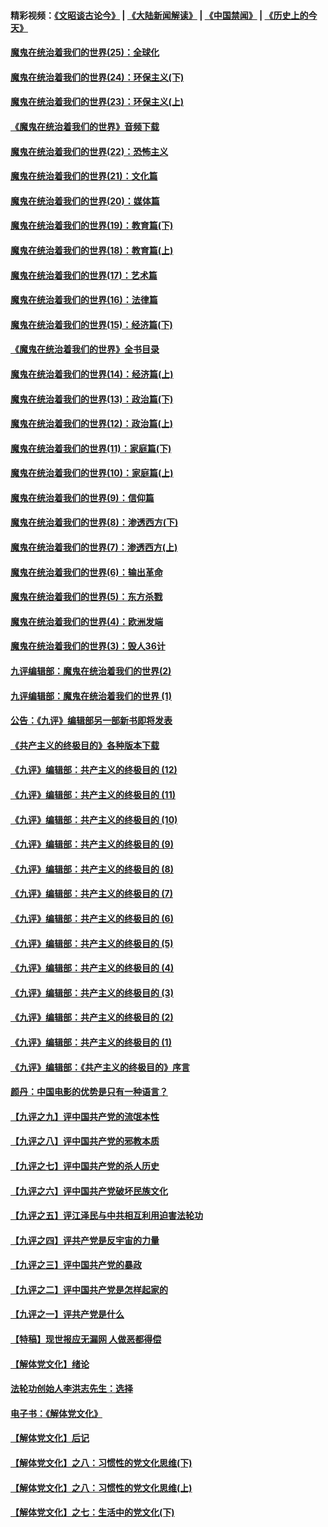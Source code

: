 #### 精彩视频：[《文昭谈古论今》](https://github.com/gfw-breaker/wenzhao/blob/master/README.md?t=11192131) | [《大陆新闻解读》](https://github.com/gfw-breaker/ntdtv-comedy/blob/master/README.md?t=11192131) | [《中国禁闻》](https://github.com/gfw-breaker/ntdtv-news/blob/master/README.md?t=11192131) | [《历史上的今天》](https://github.com/gfw-breaker/today-in-history/blob/master/README.md?t=11192131) 

#### [魔鬼在统治着我们的世界(25)：全球化](../pages/nsc422/n10788205.md?t=11192131) 

#### [魔鬼在统治着我们的世界(24)：环保主义(下)](../pages/nsc422/n10695307.md?t=11192131) 

#### [魔鬼在统治着我们的世界(23)：环保主义(上)](../pages/nsc422/n10688613.md?t=11192131) 

#### [《魔鬼在统治着我们的世界》音频下载](../pages/nsc422/n10635553.md?t=11192131) 

#### [魔鬼在统治着我们的世界(22)：恐怖主义](../pages/nsc422/n10614727.md?t=11192131) 

#### [魔鬼在统治着我们的世界(21)：文化篇](../pages/nsc422/n10597706.md?t=11192131) 

#### [魔鬼在统治着我们的世界(20)：媒体篇](../pages/nsc422/n10586579.md?t=11192131) 

#### [魔鬼在统治着我们的世界(19)：教育篇(下)](../pages/nsc422/n10564808.md?t=11192131) 

#### [魔鬼在统治着我们的世界(18)：教育篇(上)](../pages/nsc422/n10526970.md?t=11192131) 

#### [魔鬼在统治着我们的世界(17)：艺术篇](../pages/nsc422/n10499093.md?t=11192131) 

#### [魔鬼在统治着我们的世界(16)：法律篇](../pages/nsc422/n10485969.md?t=11192131) 

#### [魔鬼在统治着我们的世界(15)：经济篇(下)](../pages/nsc422/n10469975.md?t=11192131) 

#### [《魔鬼在统治着我们的世界》全书目录](../pages/nsc422/n10464261.md?t=11192131) 

#### [魔鬼在统治着我们的世界(14)：经济篇(上)](../pages/nsc422/n10457370.md?t=11192131) 

#### [魔鬼在统治着我们的世界(13)：政治篇(下)](../pages/nsc422/n10448270.md?t=11192131) 

#### [魔鬼在统治着我们的世界(12)：政治篇(上)](../pages/nsc422/n10444576.md?t=11192131) 

#### [魔鬼在统治着我们的世界(11)：家庭篇(下)](../pages/nsc422/n10440961.md?t=11192131) 

#### [魔鬼在统治着我们的世界(10)：家庭篇(上)](../pages/nsc422/n10435448.md?t=11192131) 

#### [魔鬼在统治着我们的世界(9)：信仰篇](../pages/nsc422/n10432159.md?t=11192131) 

#### [魔鬼在统治着我们的世界(8)：渗透西方(下)](../pages/nsc422/n10429603.md?t=11192131) 

#### [魔鬼在统治着我们的世界(7)：渗透西方(上)](../pages/nsc422/n10426013.md?t=11192131) 

#### [魔鬼在统治着我们的世界(6)：输出革命](../pages/nsc422/n10421536.md?t=11192131) 

#### [魔鬼在统治着我们的世界(5)：东方杀戮](../pages/nsc422/n10417707.md?t=11192131) 

#### [魔鬼在统治着我们的世界(4)：欧洲发端](../pages/nsc422/n10414890.md?t=11192131) 

#### [魔鬼在统治着我们的世界(3)：毁人36计](../pages/nsc422/n10411583.md?t=11192131) 

#### [九评编辑部：魔鬼在统治着我们的世界(2)](../pages/nsc422/n10410036.md?t=11192131) 

#### [九评编辑部：魔鬼在统治着我们的世界 (1)](../pages/nsc422/n10406825.md?t=11192131) 

#### [公告：《九评》编辑部另一部新书即将发表](../pages/nsc422/n10405104.md?t=11192131) 

#### [《共产主义的终极目的》各种版本下载](../pages/nsc422/n10022138.md?t=11192131) 

#### [《九评》编辑部：共产主义的终极目的 (12)](../pages/nsc422/n9933272.md?t=11192131) 

#### [《九评》编辑部：共产主义的终极目的 (11)](../pages/nsc422/n9924973.md?t=11192131) 

#### [《九评》编辑部：共产主义的终极目的 (10)](../pages/nsc422/n9920883.md?t=11192131) 

#### [《九评》编辑部：共产主义的终极目的 (9)](../pages/nsc422/n9916363.md?t=11192131) 

#### [《九评》编辑部：共产主义的终极目的 (8)](../pages/nsc422/n9912488.md?t=11192131) 

#### [《九评》编辑部：共产主义的终极目的 (7)](../pages/nsc422/n9901176.md?t=11192131) 

#### [《九评》编辑部：共产主义的终极目的 (6)](../pages/nsc422/n9899359.md?t=11192131) 

#### [《九评》编辑部：共产主义的终极目的 (5)](../pages/nsc422/n9893174.md?t=11192131) 

#### [《九评》编辑部：共产主义的终极目的 (4)](../pages/nsc422/n9891246.md?t=11192131) 

#### [《九评》编辑部：共产主义的终极目的 (3)](../pages/nsc422/n9879879.md?t=11192131) 

#### [《九评》编辑部：共产主义的终极目的 (2)](../pages/nsc422/n9876205.md?t=11192131) 

#### [《九评》编辑部：共产主义的终极目的 (1)](../pages/nsc422/n9865857.md?t=11192131) 

#### [《九评》编辑部：《共产主义的终极目的》序言](../pages/nsc422/n9862666.md?t=11192131) 

#### [颜丹：中国电影的优势是只有一种语言？](../pages/nsc422/n9583062.md?t=11192131) 

#### [【九评之九】评中国共产党的流氓本性](../pages/nsc422/n737542.md?t=11192131) 

#### [【九评之八】评中国共产党的邪教本质](../pages/nsc422/n735942.md?t=11192131) 

#### [【九评之七】评中国共产党的杀人历史](../pages/nsc422/n733806.md?t=11192131) 

#### [【九评之六】评中国共产党破坏民族文化](../pages/nsc422/n731667.md?t=11192131) 

#### [【九评之五】评江泽民与中共相互利用迫害法轮功](../pages/nsc422/n730058.md?t=11192131) 

#### [【九评之四】评共产党是反宇宙的力量](../pages/nsc422/n727814.md?t=11192131) 

#### [【九评之三】评中国共产党的暴政](../pages/nsc422/n725597.md?t=11192131) 

#### [【九评之二】评中国共产党是怎样起家的](../pages/nsc422/n723946.md?t=11192131) 

#### [【九评之一】评共产党是什么](../pages/nsc422/n722529.md?t=11192131) 

#### [【特稿】现世报应无漏网 人做恶都得偿](../pages/nsc422/n4215167.md?t=11192131) 

#### [【解体党文化】绪论](../pages/nsc422/n1449356.md?t=11192131) 

#### [法轮功创始人李洪志先生：选择](../pages/nsc422/n3580738.md?t=11192131) 

#### [电子书：《解体党文化》](../pages/nsc422/n1573484.md?t=11192131) 

#### [【解体党文化】后记](../pages/nsc422/n1531999.md?t=11192131) 

#### [【解体党文化】之八：习惯性的党文化思维(下)](../pages/nsc422/n1526477.md?t=11192131) 

#### [【解体党文化】之八：习惯性的党文化思维(上)](../pages/nsc422/n1520631.md?t=11192131) 

#### [【解体党文化】之七：生活中的党文化(下)](../pages/nsc422/n1513446.md?t=11192131) 

